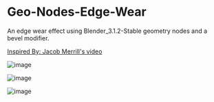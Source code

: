 # Geo-Nodes-Edge-Wear
An edge wear effect using Blender_3.1.2-Stable geometry nodes and a bevel modifier. 

[Inspired By: Jacob Merrill's video](https://www.youtube.com/watch?v=JkOeYSBW0Sc&t=94s)

![image](https://user-images.githubusercontent.com/11281480/169164423-f6162d4a-5191-4495-9cbc-88e5ae82b5ff.png)

![image](https://user-images.githubusercontent.com/11281480/169164455-f1fc37f2-e200-4bee-8bf6-812e3f2d9610.png)

![image](https://user-images.githubusercontent.com/11281480/169164401-3b297851-6a10-41b1-a2c7-aa2a8853e51b.png)
